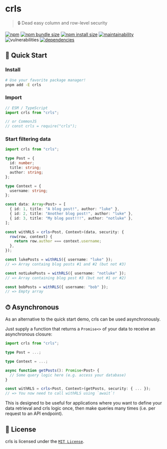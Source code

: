 # crls

> 🔒 Dead easy column and row-level security

[![npm](https://img.shields.io/npm/v/crls?color=blue)](https://npmjs.com/package/crls)
[![npm bundle size](https://img.shields.io/bundlephobia/minzip/crls?color=success)](https://bundlephobia.com/package/crls)
[![npm install size](https://packagephobia.com/badge?p=crls)](https://packagephobia.com/result?p=crls)
[![maintainability](https://img.shields.io/codeclimate/maintainability/lukecarr/crls)](https://codeclimate.com/github/lukecarr/crls)
![vulnerabilities](https://img.shields.io/snyk/vulnerabilities/npm/crls)
[![dependencies](https://img.shields.io/badge/dependencies-0-success)](https://www.npmjs.com/package/crls?activeTab=dependencies)

## 🚀 Quick Start

### Install

```bash
# Use your favorite package manager!
pnpm add -E crls
```

### Import

```ts
// ESM / TypeScript
import crls from "crls";

// or CommonJS
// const crls = require("crls");
```

### Start filtering data

```ts
import crls from "crls";

type Post = {
  id: number;
  title: string;
  author: string;
};

type Context = {
  username: string;
};

const data: Array<Post> = [
  { id: 1, title: "A blog post!", author: "luke" },
  { id: 2, title: "Another blog post!", author: "luke" },
  { id: 3, title: "My blog post!!!", author: "notluke" },
];

const withRLS = crls<Post, Context>(data, security: {
  row(row, context) {
    return row.author === context.username;
  },
});

const lukePosts = withRLS({ username: "luke" });
// => Array containg blog posts #1 and #2 (but not #3)

const notLukePosts = withRLS({ username: "notluke" });
// => Array containing blog post #3 (but not #1 or #2)

const bobPosts = withRLS({ username: "bob" });
// => Empty array
```

## ⏱ Asynchronous

As an alternative to the quick start demo, crls can be used asynchronously.

Just supply a function that returns a `Promise<>` of your data to receive an asynchronous closure:

```ts
import crls from "crls";

type Post = ...;

type Context = ...;

async function getPosts(): Promise<Post> {
  // Some query logic here (e.g. access your database)
}

const withRLS = crls<Post, Context>(getPosts, security: { ... });
// => You now need to call withRLS using `await`!
```

This is designed to be useful for applications where you want to define your data retrieval and crls logic once, then make queries many times (i.e. per request to an API endpoint).

## 📃 License

crls is licensed under the [`MIT License`](LICENSE).
